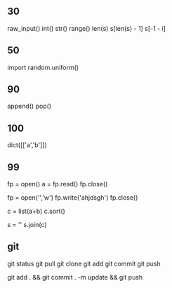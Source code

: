 ## 30
raw_input()
int()
str()
range()
len(s)
s[len(s) - 1] s[-1 - i]

## 50
import
random.uniform()

## 90
append() 
pop()

## 100
dict([['a','b']])

## 99
fp = open()
a = fp.read()
fp.close()

fp = open('','w')
fp.write('ahjdsgh')
fp.close()

c = list(a+b)
c.sort()

s = ''
s.join(c)

## git
git status
git pull
git clone
git add
git commit
git push

git add . && git commit . -m update && git push

